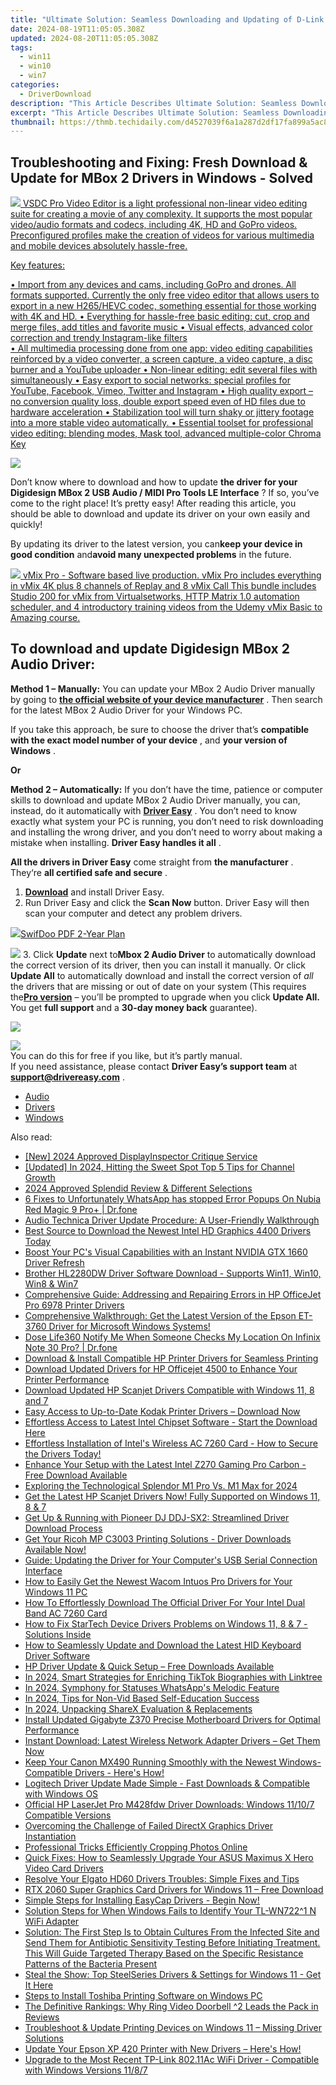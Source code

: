 ```yaml
---
title: "Ultimate Solution: Seamless Downloading and Updating of D-Link Drivers on Your PC with Windows"
date: 2024-08-19T11:05:05.308Z
updated: 2024-08-20T11:05:05.308Z
tags:
  - win11
  - win10
  - win7
categories:
  - DriverDownload
description: "This Article Describes Ultimate Solution: Seamless Downloading and Updating of D-Link Drivers on Your PC with Windows"
excerpt: "This Article Describes Ultimate Solution: Seamless Downloading and Updating of D-Link Drivers on Your PC with Windows"
thumbnail: https://thmb.techidaily.com/d4527039f6a1a287d2df17fa899a5ac8403841092ccbbf441a17ff63d6863be1.png
---
```


## Troubleshooting and Fixing: Fresh Download & Update for MBox 2 Drivers in Windows - Solved

<!-- affiliate ads begin -->
<a href="https://secure.2checkout.com/order/checkout.php?PRODS=4693127&QTY=1&AFFILIATE=108875&CART=1"><img src="https://www.videosoftdev.com/images/video_editor/screenshots/1.jpg" border="0">
VSDC Pro Video Editor is a light professional non-linear video editing suite for creating a movie of any complexity. It supports the most popular video/audio formats and codecs, including 4K, HD and GoPro videos. Preconfigured profiles make the creation of videos for various multimedia and mobile devices absolutely hassle-free.

Key features:

•	Import from any devices and cams, including GoPro and drones. All formats supported. Сurrently the only free video editor that allows users to export in a new H265/HEVC codec, something essential for those working with 4K and HD.
•	Everything for hassle-free basic editing: cut, crop and merge files, add titles and favorite music
•	Visual effects, advanced color correction and trendy Instagram-like filters   
•	All multimedia processing done from one app: video editing capabilities reinforced by  a video converter, a screen capture, a video capture, a disc burner and a YouTube uploader
•	Non-linear editing: edit several files with simultaneously 
•	Easy export to social networks: special profiles for YouTube, Facebook, Vimeo, Twitter and Instagram
•	High quality export – no conversion quality loss, double export speed even of HD files due to hardware acceleration
•	Stabilization tool will turn shaky or jittery footage into a more stable video automatically. 
•	Essential toolset for professional video editing: blending modes, Mask tool, advanced multiple-color Chroma Key  
</a>
<!-- affiliate ads end -->
![](https://images.drivereasy.com/wp-content/uploads/2018/12/snap0034.png)

 Don’t know where to download and how to update **the driver for your Digidesign MBox 2 USB Audio / MIDI Pro Tools LE Interface** ? If so, you’ve come to the right place! It’s pretty easy! After reading this article, you should be able to download and update its driver on your own easily and quickly!

 By updating its driver to the latest version, you can**keep your device in good condition** and**avoid many unexpected problems** in the future.

<!-- affiliate ads begin -->
<a href="https://secure.2checkout.com/order/checkout.php?PRODS=30901410&QTY=1&AFFILIATE=108875&CART=1"> <img src="https://secure.avangate.com/images/merchant/ce9a6fb2becc2d235e62b125e9260102/products/copy_1_copy_vMixCallScreenshot1-large.jpg" border="0"> vMix Pro - Software based live production. vMix Pro includes everything in vMix 4K plus 8 channels of Replay and 8 vMix Call 
This bundle includes Studio 200 for vMix from Virtualsetworks, HTTP Matrix 1.0 automation scheduler, and 4 introductory training videos from the Udemy vMix Basic to Amazing course. </a>
<!-- affiliate ads end -->
## **To download and update Digidesign MBox 2 Audio Driver:**

**Method 1 – Manually:**  You can update your MBox 2 Audio Driver manually by going to **[the official website of your device manufacturer](https://www.digidesign.com)**  . Then search for the latest MBox 2 Audio Driver for your Windows PC.

 If you take this approach, be sure to choose the driver that’s **compatible with the exact model number of your device** , and **your version of Windows** .

**Or**

**Method 2 – Automatically:**   If you don’t have the time, patience or computer skills to download and update MBox 2 Audio Driver manually, you can, instead, do it automatically with **[Driver Easy](https://tools.techidaily.com/drivereasy/download/)**  .  You don’t need to know exactly what system your PC is running, you don’t need to risk downloading and installing the wrong driver, and you don’t need to worry about making a mistake when installing. **Driver Easy handles it all** .

**All the drivers in Driver Easy** come straight from **the manufacturer** . They‘re **all certified safe and secure** .

1. **[Download](https://tools.techidaily.com/drivereasy/download/)**  and install Driver Easy.
2. Run Driver Easy and click the **Scan Now**  button. Driver Easy will then scan your computer and detect any problem drivers.  
<!-- affiliate ads begin -->
<a href="https://purchase.swifdoo.com/order/checkout.php?PRODS=40002580&QTY=1&AFFILIATE=108875&CART=1"><img src="https://secure.avangate.com/images/merchant/8b932759a5a04ddb34bf79e3f9072e4b/products/3_Product%20box%20white-1024x1024.png" border="0">SwifDoo PDF 2-Year Plan</a>
<!-- affiliate ads end -->
![](https://images.drivereasy.com/wp-content/uploads/2018/12/snap000027-2.png)
3. Click **Update**  next to**Mbox 2 Audio Driver** to automatically download the correct version of its driver, then you can install it manually. Or click **Update All**  to automatically download and install the correct version of _all_  the drivers that are missing or out of date on your system (This requires the[**Pro version**](https://tools.techidaily.com/drivereasy/download/)  – you’ll be prompted to upgrade when you click **Update All.** You get **full support**  and a **30-day money back**  guarantee).  
<!-- affiliate ads begin -->
<a href="https://secure.2checkout.com/order/checkout.php?PRODS=33729450&QTY=1&AFFILIATE=108875&CART=1"><img src="https://secure.avangate.com/images/merchant/7f687767ccf20fcea1c9dc4a5adc2326/Digisigner_banner_728_x_90_color_version.png" border="0"></a>
<!-- affiliate ads end -->
![](https://images.drivereasy.com/wp-content/uploads/2018/12/snap0035.png)  
 You can do this for free if you like, but it’s partly manual.  
 If you need assistance, please contact **Driver Easy’s support team** at [**support@drivereasy.com**](https://tools.techidaily.com/drivereasy/download/) .

* [Audio](https://tools.techidaily.com/drivereasy/download/)
* [Drivers](https://tools.techidaily.com/drivereasy/download/)
* [Windows](https://tools.techidaily.com/drivereasy/download/)

<ins class="adsbygoogle"
     style="display:block"
     data-ad-format="autorelaxed"
     data-ad-client="ca-pub-7571918770474297"
     data-ad-slot="1223367746"></ins>



<ins class="adsbygoogle"
     style="display:block"
     data-ad-client="ca-pub-7571918770474297"
     data-ad-slot="8358498916"
     data-ad-format="auto"
     data-full-width-responsive="true"></ins>

<span class="atpl-alsoreadstyle">Also read:</span>
<div><ul>
<li><a href="https://screen-video-capture.techidaily.com/new-2024-approved-displayinspector-critique-service/"><u>[New] 2024 Approved  DisplayInspector Critique Service</u></a></li>
<li><a href="https://youtube-tips.techidaily.com/ed-in-2024-hitting-the-sweet-spot-top-5-tips-for-channel-growth/"><u>[Updated] In 2024, Hitting the Sweet Spot  Top 5 Tips for Channel Growth</u></a></li>
<li><a href="https://extra-approaches.techidaily.com/2024-approved-splendid-review-and-different-selections/"><u>2024 Approved  Splendid Review & Different Selections</u></a></li>
<li><a href="https://howto.techidaily.com/6-fixes-to-unfortunately-whatsapp-has-stopped-error-popups-on-nubia-red-magic-9-proplus-drfone-by-drfone-fix-android-problems-fix-android-problems/"><u>6 Fixes to Unfortunately WhatsApp has stopped Error Popups On Nubia Red Magic 9 Pro+ | Dr.fone</u></a></li>
<li><a href="https://hardware-help.techidaily.com/audio-technica-driver-update-procedure-a-user-friendly-walkthrough/"><u>Audio Technica Driver Update Procedure: A User-Friendly Walkthrough</u></a></li>
<li><a href="https://hardware-help.techidaily.com/best-source-to-download-the-newest-intel-hd-graphics-4400-drivers-today/"><u>Best Source to Download the Newest Intel HD Graphics 4400 Drivers Today</u></a></li>
<li><a href="https://hardware-help.techidaily.com/boost-your-pcs-visual-capabilities-with-an-instant-nvidia-gtx-1660-driver-refresh/"><u>Boost Your PC's Visual Capabilities with an Instant NVIDIA GTX 1660 Driver Refresh</u></a></li>
<li><a href="https://hardware-help.techidaily.com/brother-hl2280dw-driver-software-download-supports-win11-win10-win8-and-win7/"><u>Brother HL2280DW Driver Software Download - Supports Win11, Win10, Win8 & Win7</u></a></li>
<li><a href="https://hardware-help.techidaily.com/comprehensive-guide-addressing-and-repairing-errors-in-hp-officejet-pro-6978-printer-drivers/"><u>Comprehensive Guide: Addressing and Repairing Errors in HP OfficeJet Pro 6978 Printer Drivers</u></a></li>
<li><a href="https://hardware-help.techidaily.com/1722958279444-comprehensive-walkthrough-get-the-latest-version-of-the-epson-et-3760-driver-for-microsoft-windows-systems/"><u>Comprehensive Walkthrough: Get the Latest Version of the Epson ET-3760 Driver for Microsoft Windows Systems!</u></a></li>
<li><a href="https://fake-location.techidaily.com/dose-life360-notify-me-when-someone-checks-my-location-on-infinix-note-30-pro-drfone-by-drfone-virtual-android/"><u>Dose Life360 Notify Me When Someone Checks My Location On Infinix Note 30 Pro? | Dr.fone</u></a></li>
<li><a href="https://hardware-help.techidaily.com/download-and-install-compatible-hp-printer-drivers-for-seamless-printing/"><u>Download & Install Compatible HP Printer Drivers for Seamless Printing</u></a></li>
<li><a href="https://hardware-help.techidaily.com/download-updated-drivers-for-hp-officejet-4500-to-enhance-your-printer-performance/"><u>Download Updated Drivers for HP Officejet 4500 to Enhance Your Printer Performance</u></a></li>
<li><a href="https://hardware-help.techidaily.com/download-updated-hp-scanjet-drivers-compatible-with-windows-11-8-and-7/"><u>Download Updated HP Scanjet Drivers Compatible with Windows 11, 8 and 7</u></a></li>
<li><a href="https://hardware-help.techidaily.com/1722974078070-easy-access-to-up-to-date-kodak-printer-drivers-download-now/"><u>Easy Access to Up-to-Date Kodak Printer Drivers – Download Now</u></a></li>
<li><a href="https://win-dash.techidaily.com/1722976187959-effortless-access-to-latest-intel-chipset-software-start-the-download-here/"><u>Effortless Access to Latest Intel Chipset Software - Start the Download Here</u></a></li>
<li><a href="https://hardware-help.techidaily.com/effortless-installation-of-intels-wireless-ac-7260-card-how-to-secure-the-drivers-today/"><u>Effortless Installation of Intel's Wireless AC 7260 Card - How to Secure the Drivers Today!</u></a></li>
<li><a href="https://hardware-help.techidaily.com/enhance-your-setup-with-the-latest-intel-z270-gaming-pro-carbon-free-download-available/"><u>Enhance Your Setup with the Latest Intel Z270 Gaming Pro Carbon - Free Download Available</u></a></li>
<li><a href="https://vp-tips.techidaily.com/exploring-the-technological-splendor-m1-pro-vs-m1-max-for-2024/"><u>Exploring the Technological Splendor  M1 Pro Vs. M1 Max for 2024</u></a></li>
<li><a href="https://hardware-help.techidaily.com/get-the-latest-hp-scanjet-drivers-now-fully-supported-on-windows-11-8-and-7/"><u>Get the Latest HP Scanjet Drivers Now! Fully Supported on Windows 11, 8 & 7</u></a></li>
<li><a href="https://hardware-help.techidaily.com/get-up-and-running-with-pioneer-dj-ddj-sx2-streamlined-driver-download-process/"><u>Get Up & Running with Pioneer DJ DDJ-SX2: Streamlined Driver Download Process</u></a></li>
<li><a href="https://hardware-help.techidaily.com/get-your-ricoh-mp-c3003-printing-solutions-driver-downloads-available-now/"><u>Get Your Ricoh MP C3003 Printing Solutions - Driver Downloads Available Now!</u></a></li>
<li><a href="https://hardware-help.techidaily.com/guide-updating-the-driver-for-your-computers-usb-serial-connection-interface/"><u>Guide: Updating the Driver for Your Computer's USB Serial Connection Interface</u></a></li>
<li><a href="https://hardware-help.techidaily.com/how-to-easily-get-the-newest-wacom-intuos-pro-drivers-for-your-windows-11-pc/"><u>How to Easily Get the Newest Wacom Intuos Pro Drivers for Your Windows 11 PC</u></a></li>
<li><a href="https://hardware-help.techidaily.com/how-to-effortlessly-download-the-official-driver-for-your-intel-dual-band-ac-7260-card/"><u>How To Effortlessly Download The Official Driver For Your Intel Dual Band AC 7260 Card</u></a></li>
<li><a href="https://hardware-help.techidaily.com/how-to-fix-startech-device-drivers-problems-on-windows-11-8-and-7-solutions-inside/"><u>How to Fix StarTech Device Drivers Problems on Windows 11, 8 & 7 - Solutions Inside</u></a></li>
<li><a href="https://hardware-help.techidaily.com/how-to-seamlessly-update-and-download-the-latest-hid-keyboard-driver-software/"><u>How to Seamlessly Update and Download the Latest HID Keyboard Driver Software</u></a></li>
<li><a href="https://hardware-help.techidaily.com/hp-driver-update-and-quick-setup-free-downloads-available/"><u>HP Driver Update & Quick Setup – Free Downloads Available</u></a></li>
<li><a href="https://extra-skills.techidaily.com/in-2024-smart-strategies-for-enriching-tiktok-biographies-with-linktree/"><u>In 2024, Smart Strategies for Enriching TikTok Biographies with Linktree</u></a></li>
<li><a href="https://fox-cloud.techidaily.com/in-2024-symphony-for-statuses-whatsapps-melodic-feature/"><u>In 2024, Symphony for Statuses  WhatsApp's Melodic Feature</u></a></li>
<li><a href="https://some-skills.techidaily.com/in-2024-tips-for-non-vid-based-self-education-success/"><u>In 2024, Tips for Non-Vid Based Self-Education Success</u></a></li>
<li><a href="https://screen-activity-recording.techidaily.com/in-2024-unpacking-sharex-evaluation-and-replacements/"><u>In 2024, Unpacking ShareX  Evaluation & Replacements</u></a></li>
<li><a href="https://hardware-help.techidaily.com/install-updated-gigabyte-z370-precise-motherboard-drivers-for-optimal-performance/"><u>Install Updated Gigabyte Z370 Precise Motherboard Drivers for Optimal Performance</u></a></li>
<li><a href="https://hardware-help.techidaily.com/instant-download-latest-wireless-network-adapter-drivers-get-them-now/"><u>Instant Download: Latest Wireless Network Adapter Drivers – Get Them Now</u></a></li>
<li><a href="https://hardware-help.techidaily.com/keep-your-canon-mx490-running-smoothly-with-the-newest-windows-compatible-drivers-heres-how/"><u>Keep Your Canon MX490 Running Smoothly with the Newest Windows-Compatible Drivers - Here's How!</u></a></li>
<li><a href="https://hardware-help.techidaily.com/logitech-driver-update-made-simple-fast-downloads-and-compatible-with-windows-os/"><u>Logitech Driver Update Made Simple - Fast Downloads & Compatible with Windows OS</u></a></li>
<li><a href="https://hardware-help.techidaily.com/official-hp-laserjet-pro-m428fdw-driver-downloads-windows-11107-compatible-versions/"><u>Official HP LaserJet Pro M428fdw Driver Downloads: Windows 11/10/7 Compatible Versions</u></a></li>
<li><a href="https://common-error.techidaily.com/overcoming-the-challenge-of-failed-directx-graphics-driver-instantiation/"><u>Overcoming the Challenge of Failed DirectX Graphics Driver Instantiation</u></a></li>
<li><a href="https://extra-lessons.techidaily.com/professional-tricks-efficiently-cropping-photos-online/"><u>Professional Tricks  Efficiently Cropping Photos Online</u></a></li>
<li><a href="https://hardware-help.techidaily.com/quick-fixes-how-to-seamlessly-upgrade-your-asus-maximus-x-hero-video-card-drivers/"><u>Quick Fixes: How to Seamlessly Upgrade Your ASUS Maximus X Hero Video Card Drivers</u></a></li>
<li><a href="https://hardware-help.techidaily.com/resolve-your-elgato-hd60-drivers-troubles-simple-fixes-and-tips/"><u>Resolve Your Elgato HD60 Drivers Troubles: Simple Fixes and Tips</u></a></li>
<li><a href="https://hardware-help.techidaily.com/rtx-2060-super-graphics-card-drivers-for-windows-11-free-download/"><u>RTX 2060 Super Graphics Card Drivers for Windows 11 – Free Download</u></a></li>
<li><a href="https://hardware-help.techidaily.com/simple-steps-for-installing-easycap-drivers-begin-now/"><u>Simple Steps for Installing EasyCap Drivers - Begin Now!</u></a></li>
<li><a href="https://hardware-help.techidaily.com/solution-steps-for-when-windows-fails-to-identify-your-tl-wn7221-n-wifi-adapter/"><u>Solution Steps for When Windows Fails to Identify Your TL-WN722^1 N WiFi Adapter</u></a></li>
<li><a href="https://hardware-help.techidaily.com/solution-the-first-step-is-to-obtain-cultures-from-the-infected-site-and-send-them-for-antibiotic-sensitivity-testing-before-initiating-treatment-this-will-288/"><u>Solution: The First Step Is to Obtain Cultures From the Infected Site and Send Them for Antibiotic Sensitivity Testing Before Initiating Treatment. This Will Guide Targeted Therapy Based on the Specific Resistance Patterns of the Bacteria Present</u></a></li>
<li><a href="https://hardware-help.techidaily.com/steal-the-show-top-steelseries-drivers-and-settings-for-windows-11-get-it-here/"><u>Steal the Show: Top SteelSeries Drivers & Settings for Windows 11 - Get It Here</u></a></li>
<li><a href="https://hardware-help.techidaily.com/steps-to-install-toshiba-printing-software-on-windows-pc/"><u>Steps to Install Toshiba Printing Software on Windows PC</u></a></li>
<li><a href="https://buynow-reviews.techidaily.com/the-definitive-rankings-why-ring-video-doorbell-2-leads-the-pack-in-reviews/"><u>The Definitive Rankings: Why Ring Video Doorbell ^2 Leads the Pack in Reviews</u></a></li>
<li><a href="https://hardware-help.techidaily.com/troubleshoot-and-update-printing-devices-on-windows-11-missing-driver-solutions/"><u>Troubleshoot & Update Printing Devices on Windows 11 – Missing Driver Solutions</u></a></li>
<li><a href="https://hardware-help.techidaily.com/update-your-epson-xp-420-printer-with-new-drivers-heres-how/"><u>Update Your Epson XP 420 Printer with New Drivers – Here's How!</u></a></li>
<li><a href="https://hardware-help.techidaily.com/upgrade-to-the-most-recent-tp-link-80211ac-wifi-driver-compatible-with-windows-versions-1187/"><u>Upgrade to the Most Recent TP-Link 802.11Ac WiFi Driver - Compatible with Windows Versions 11/8/7</u></a></li>
</ul></div>
